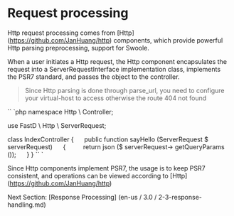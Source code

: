 # Request processing

Http request processing comes from [Http] (https://github.com/JanHuang/http) components, which provide powerful Http parsing preprocessing, support for Swoole.

When a user initiates a Http request, the Http component encapsulates the request into a ServerRequestInterface implementation class, implements the PSR7 standard, and passes the object to the controller.

> Since Http parsing is done through parse_url, you need to configure your virtual-host to access otherwise the route 404 not found

`` `php
namespace Http \ Controller;


use FastD \ Http \ ServerRequest;

class IndexController
{
     public function sayHello (ServerRequest $ serverRequest)
     {
         return json ($ serverRequest-> getQueryParams ());
     }
}
`` `

Since Http components implement PSR7, the usage is to keep PSR7 consistent, and operations can be viewed according to [Http] (https://github.com/JanHuang/http)

Next Section: [Response Processing] (en-us / 3.0 / 2-3-response-handling.md)